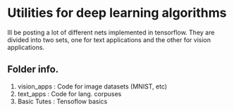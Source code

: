 # Utilities for deep learning algorithms

Ill be posting a lot of different nets implemented in tensorflow. They are divided into two sets, one for text applications and the other for vision applications. 

## Folder info.

1. vision_apps : Code for image datasets (MNIST, etc)
2. text_apps : Code for lang. corpuses 
3. Basic Tutes : Tensoflow basics 

